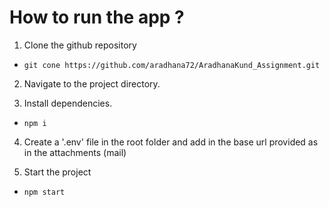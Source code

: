 # How to run the app ?

1. Clone the github repository

- `git cone https://github.com/aradhana72/AradhanaKund_Assignment.git`

2. Navigate to the project directory.

4. Install dependencies.

- `npm i`

4. Create a '.env' file in the root folder and add in the base url provided as in the attachments (mail)

5. Start the project

- `npm start`
